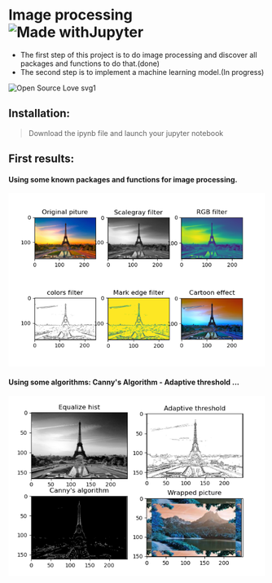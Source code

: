 # Image processing  ![Made withJupyter](https://img.shields.io/badge/Made%20with-Jupyter-orange?style=for-the-badge&logo=Jupyter)

* The first step of this project is to do image processing and discover all packages and functions to do that.(done)
* The second step is to implement a machine learning model.(In progress)

![Open Source Love svg1](https://badges.frapsoft.com/os/v1/open-source.svg?v=103)

## Installation:
> Download the ipynb file and launch your jupyter notebook

## First results:
#### Using some known packages and functions for image processing.
![Result 1](images/result1.PNG)

#### Using some algorithms: Canny's Algorithm - Adaptive threshold ...
![Result 2](/images/result2.PNG)

